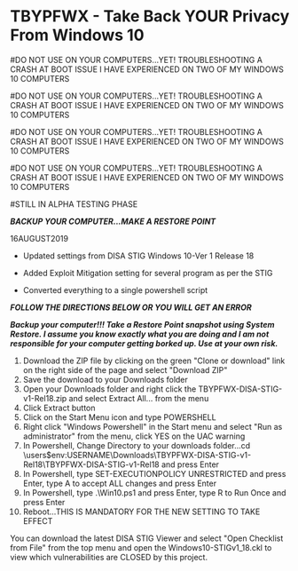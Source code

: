 # TBYPFWX - Take Back YOUR Privacy From Windows 10

#DO NOT USE ON YOUR COMPUTERS...YET!  TROUBLESHOOTING A CRASH AT BOOT ISSUE I HAVE EXPERIENCED ON TWO OF MY WINDOWS 10 COMPUTERS

#DO NOT USE ON YOUR COMPUTERS...YET!  TROUBLESHOOTING A CRASH AT BOOT ISSUE I HAVE EXPERIENCED ON TWO OF MY WINDOWS 10 COMPUTERS

#DO NOT USE ON YOUR COMPUTERS...YET!  TROUBLESHOOTING A CRASH AT BOOT ISSUE I HAVE EXPERIENCED ON TWO OF MY WINDOWS 10 COMPUTERS

#DO NOT USE ON YOUR COMPUTERS...YET!  TROUBLESHOOTING A CRASH AT BOOT ISSUE I HAVE EXPERIENCED ON TWO OF MY WINDOWS 10 COMPUTERS

#STILL IN ALPHA TESTING PHASE



***BACKUP YOUR COMPUTER...MAKE A RESTORE POINT***

16AUGUST2019

- Updated settings from DISA STIG Windows 10-Ver 1 Release 18 
              
- Added Exploit Mitigation setting for several program as per the STIG
              
- Converted everything to a single powershell script

***FOLLOW THE DIRECTIONS BELOW OR YOU WILL GET AN ERROR***
              
***Backup your computer!!!  Take a Restore Point snapshot using System Restore.  I assume you know exactly what you are doing and I am not responsible for your computer getting borked up.  Use at your own risk.***

1) Download the ZIP file by clicking on the green "Clone or download" link on the right side of the page and select "Download ZIP"
2) Save the download to your Downloads folder
3) Open your Downloads folder and right click the TBYPFWX-DISA-STIG-v1-Rel18.zip and select Extract All... from the menu
4) Click Extract button
5) Click on the Start Menu icon and type POWERSHELL
6) Right click "Windows Powershell" in the Start menu and select "Run as administrator" from the menu, click YES on the UAC warning
7) In Powershell, Change Directory to your downloads folder...cd \users\$env:USERNAME\Downloads\TBYPFWX-DISA-STIG-v1-Rel18\TBYPFWX-DISA-STIG-v1-Rel18 and press Enter
8) In Powershell, type SET-EXECUTIONPOLICY UNRESTRICTED and press Enter, type A to accept ALL changes and press Enter
9) In Powershell, type .\Win10.ps1 and press Enter, type R to Run Once and press Enter
10) Reboot...THIS IS MANDATORY FOR THE NEW SETTING TO TAKE EFFECT

You can download the latest DISA STIG Viewer and select "Open Checklist from File" from the top menu and open the Windows10-STIGv1_18.ckl to view which vulnerabilities are CLOSED by this project.
